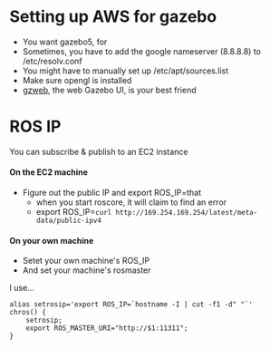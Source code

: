 Setting up AWS for gazebo
=========================


* You want gazebo5, for
* Sometimes, you have to add the google nameserver (8.8.8.8) to /etc/resolv.conf
* You might have to manually set up /etc/apt/sources.list
* Make sure opengl is installed
* [gzweb](http://gazebosim.org/gzweb), the web Gazebo UI, is your best friend


# ROS IP
You can subscribe & publish to an EC2 instance

#### On the EC2 machine
* Figure out the public IP and export ROS_IP=that
    * when you start roscore, it will claim to find an error
    * export ROS_IP=`curl http://169.254.169.254/latest/meta-data/public-ipv4`


#### On your own machine

* Setet your own machine's ROS_IP
* And set your machine's rosmaster


I use...

```shell
alias setrosip='export ROS_IP=`hostname -I | cut -f1 -d" "`'
chros() {
    setrosip;
    export ROS_MASTER_URI="http://$1:11311";
}
```
